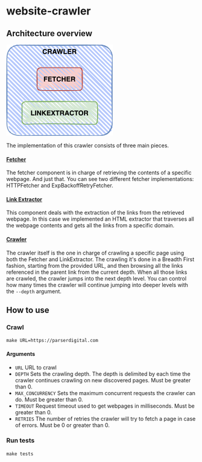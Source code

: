 # website-crawler

## Architecture overview
![Basic architecture](assets/crawler-architecture.png)

The implementation of this crawler consists of three main pieces.

#### [Fetcher](pkg/fetcher)
The fetcher component is in charge of retrieving the contents of a specific webpage. And just that.
You can see two different fetcher implementations: HTTPFetcher and ExpBackoffRetryFetcher.

#### [Link Extractor](pkg/linkextractor)
This component deals with the extraction of the links from the retrieved webpage. 
In this case we implemented an HTML extractor that traverses all the webpage contents and gets all the links from a specific domain.

#### [Crawler](pkg/crawler)
The crawler itself is the one in charge of crawling a specific page using both the Fetcher and LinkExtractor.
The crawling it's done in a Breadth First fashion, starting from the provided URL, and then browsing all the links referenced in the parent link from the current depth. 
When all those links are crawled, the crawler jumps into the next depth level. You can control how many times the crawler will continue jumping into deeper levels with the
`--depth` argument.

## How to use

### Crawl
```shell
make URL=https://parserdigital.com
```

#### Arguments
- `URL` URL to crawl
- `DEPTH` Sets the crawling depth. The depth is delimited by each time the crawler continues crawling on new discovered pages. Must be greater than 0.
- `MAX_CONCURRENCY` Sets the maximum concurrent requests the crawler can do. Must be greater than 0.
- `TIMEOUT` Request timeout used to get webpages in milliseconds. Must be greater than 0.
- `RETRIES` The number of retries the crawler will try to fetch a page in case of errors. Must be 0 or greater than 0.

### Run tests
```shell
make tests
```

